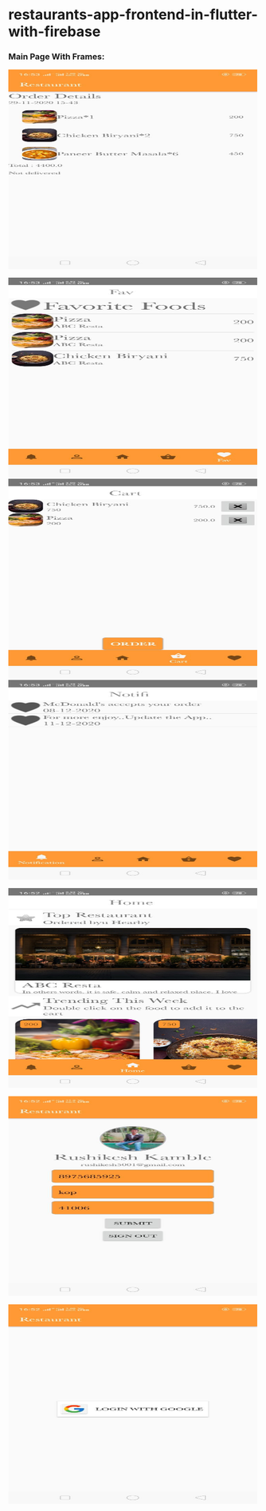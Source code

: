 # restaurants-app-frontend-in-flutter-with-firebase
<h3>Main Page With Frames:</h3>
<img src="Screenshot_2021-01-10-16-53-30-18.jpg" height="400px" width="500px"><br />

<img src="Screenshot_2021-01-10-16-53-20-46.jpg" height="400px" width="500px"><br />
<img src="Screenshot_2021-01-10-16-53-14-54.jpg" height="400px" width="500px"><br />
<img src="Screenshot_2021-01-10-16-53-09-94.jpg" height="400px" width="500px"><br />

<img src="Screenshot_2021-01-10-16-52-52-97.jpg" height="400px" width="500px"><br />

<img src="Screenshot_2021-01-10-16-52-31-74.jpg" height="400px" width="500px"><br />

<img src="Screenshot_2021-01-10-16-52-19-50.jpg" height="400px" width="500px"><br />
